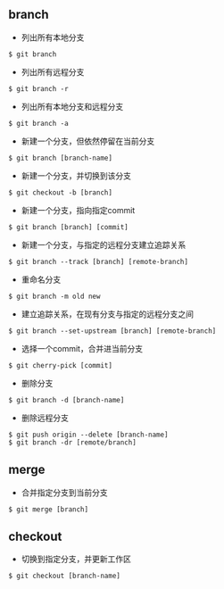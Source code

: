 ## branch
* 列出所有本地分支
```
$ git branch
```
* 列出所有远程分支
```
$ git branch -r
```
* 列出所有本地分支和远程分支
```
$ git branch -a
```
* 新建一个分支，但依然停留在当前分支
```
$ git branch [branch-name]
```
* 新建一个分支，并切换到该分支
```
$ git checkout -b [branch]
```
* 新建一个分支，指向指定commit
```
$ git branch [branch] [commit]
```
* 新建一个分支，与指定的远程分支建立追踪关系
```
$ git branch --track [branch] [remote-branch]
```
* 重命名分支
```
$ git branch -m old new
```
* 建立追踪关系，在现有分支与指定的远程分支之间
```
$ git branch --set-upstream [branch] [remote-branch]
```
* 选择一个commit，合并进当前分支
```
$ git cherry-pick [commit]
```
* 删除分支
```
$ git branch -d [branch-name]
```
* 删除远程分支
```
$ git push origin --delete [branch-name]
$ git branch -dr [remote/branch]
```
## merge
* 合并指定分支到当前分支
```
$ git merge [branch]
```
## checkout

* 切换到指定分支，并更新工作区
```
$ git checkout [branch-name]
```
